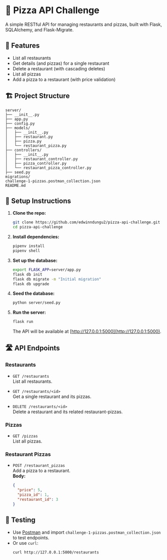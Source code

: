 # 🍕 Pizza API Challenge

A simple RESTful API for managing restaurants and pizzas, built with Flask, SQLAlchemy, and Flask-Migrate.

## 🚀 Features

- List all restaurants
- Get details (and pizzas) for a single restaurant
- Delete a restaurant (with cascading deletes)
- List all pizzas
- Add a pizza to a restaurant (with price validation)

## 🏗️ Project Structure

```
server/
├── __init__.py
├── app.py
├── config.py
├── models/
│   ├── __init__.py
│   ├── restaurant.py
│   ├── pizza.py
│   └── restaurant_pizza.py
├── controllers/
│   ├── __init__.py
│   ├── restaurant_controller.py
│   ├── pizza_controller.py
│   └── restaurant_pizza_controller.py
├── seed.py
migrations/
challenge-1-pizzas.postman_collection.json
README.md
```

## 🧰 Setup Instructions

1. **Clone the repo:**
   ```bash
   git clone https://github.com/edwinndungu2/pizza-api-challenge.git
   cd pizza-api-challenge
   ```

2. **Install dependencies:**
   ```bash
   pipenv install
   pipenv shell
   ```

3. **Set up the database:**
   ```bash
   export FLASK_APP=server/app.py
   flask db init
   flask db migrate -m "Initial migration"
   flask db upgrade
   ```

4. **Seed the database:**
   ```bash
   python server/seed.py
   ```

5. **Run the server:**
   ```bash
   flask run
   ```
   The API will be available at [http://127.0.0.1:5000](http://127.0.0.1:5000).

## 🛣️ API Endpoints

### Restaurants

- `GET /restaurants`  
  List all restaurants.

- `GET /restaurants/<id>`  
  Get a single restaurant and its pizzas.

- `DELETE /restaurants/<id>`  
  Delete a restaurant and its related restaurant-pizzas.

### Pizzas

- `GET /pizzas`  
  List all pizzas.

### Restaurant Pizzas

- `POST /restaurant_pizzas`  
  Add a pizza to a restaurant.  
  **Body:**  
  ```json
  {
    "price": 5,
    "pizza_id": 1,
    "restaurant_id": 3
  }
  ```

## 🧪 Testing

- Use [Postman](https://www.postman.com/downloads/) and import `challenge-1-pizzas.postman_collection.json` to test endpoints.
- Or use `curl`:
  ```bash
  curl http://127.0.0.1:5000/restaurants
  ```


